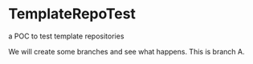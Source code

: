 # TemplateRepoTest
a POC to test template repositories

We will create some branches and see what happens. This is branch A.
